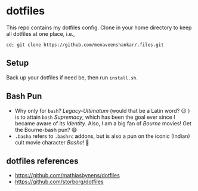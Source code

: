# dotfiles
This repo contains my dotfiles config. Clone in your home directory to keep all dotfiles at one place, i.e.,
```
cd; git clone https://github.com/menaveenshankar/.files.git
```

## Setup
Back up your dotfiles if need be, then run ```install.sh```.

## Bash Pun
* Why only for ```bash```? *Legacy-Ultimatum* (would that be a Latin word? :wink: ) is to attain ```bash``` *Supremacy*, which has been the goal ever since I became aware of its *Identity*.  Also,
I am a big fan of *Bourne* movies! Get the Bourne-bash pun? :smile:
* ```.basha``` refers to ```.bashrc``` **a**ddons, but is also a pun on the iconic (Indian) cult movie character *Basha*! :star2:

## dotfiles references
* https://github.com/mathiasbynens/dotfiles
* https://github.com/storborg/dotfiles